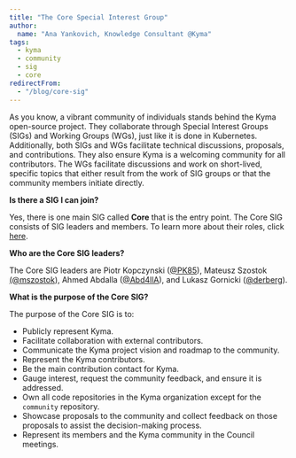 ```yaml
---
title: "The Core Special Interest Group"
author:
  name: "Ana Yankovich, Knowledge Consultant @Kyma"
tags:
  - kyma
  - community
  - sig
  - core
redirectFrom:
  - "/blog/core-sig"
---
```


As you know, a vibrant community of individuals stands behind the Kyma open-source project. They collaborate through Special Interest Groups (SIGs) and Working Groups (WGs), just like it is done in Kubernetes. Additionally, both SIGs and WGs facilitate technical discussions, proposals, and contributions. They also ensure Kyma is a welcoming community for all contributors. The WGs facilitate discussions and work on short-lived, specific topics that either result from the work of SIG groups or that the community members initiate directly.

<!-- overview -->

**Is there a SIG I can join?**

Yes, there is one main SIG called **Core** that is the entry point. The Core SIG consists of SIG leaders and members. To learn more about their roles, click [here](https://github.com/kyma-project/community/tree/main/sigs-and-wgs/archive/sig-core).

**Who are the Core SIG leaders?**

The Core SIG leaders are Piotr Kopczynski ([@PK85](https://twitter.com/PiotrasPk)), Mateusz Szostok [(@mszostok](https://twitter.com/m_szostok)), Ahmed Abdalla ([@Abd4llA](https://twitter.com/Abd4llA)), and Lukasz Gornicki ([@derberg](https://twitter.com/derberq)).

**What is the purpose of the Core SIG?**

The purpose of the Core SIG is to:

- Publicly represent Kyma.
- Facilitate collaboration with external contributors.
- Communicate the Kyma project vision and roadmap to the community.
- Represent the Kyma contributors.
- Be the main contribution contact for Kyma.
- Gauge interest, request the community feedback, and ensure it is addressed.
- Own all code repositories in the Kyma organization except for the `community` repository.
- Showcase proposals to the community and collect feedback on those proposals to assist the decision-making process.
- Represent its members and the Kyma community in the Council meetings.
